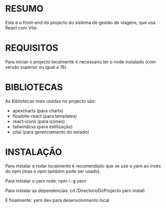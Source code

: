 # RESUMO
Este é o front-end do projecto do sistema de gestão de viagens, que usa React com Vite.

# REQUISITOS
Para iniciar o projecto localmente é necessario ter o node instalado (com versão superior ou igual a 16).

# BIBLIOTECAS
As bibliotecas mais usadas no projecto são:
- apexcharts (para charts)
- flowbite-react (para templates)
- react-icons (para icones)
- tailwindcss (para estilização)
- jotai (para gerenciamento do estado)

# INSTALAÇÃO
Para instalar e rodar localmente é recomendado que se use o yarn ao inves do npm (mas o npm também pode ser usado).

Para instalar o yarn rode:
npm i -g yarn

Para instalar as dependencias:
cd /DirectorioDoProjecto
yarn install

E finalmente:
yarn dev para desenvolvimento local
